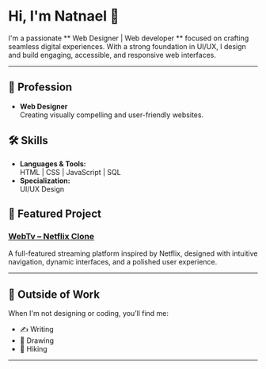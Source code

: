 # Hi, I'm Natnael 👋

I'm a passionate ** Web Designer | Web developer ** focused on crafting seamless digital experiences. With a strong foundation in UI/UX, I design and build engaging, accessible, and responsive web interfaces.

---

## 💼 Profession
- **Web Designer**  
  Creating visually compelling and user-friendly websites.

## 🛠️ Skills
- **Languages & Tools:**  
  HTML | CSS | JavaScript | SQL
- **Specialization:**  
  UI/UX Design

## 🚀 Featured Project
### [WebTv – Netflix Clone](#)
A full-featured streaming platform inspired by Netflix, designed with intuitive navigation, dynamic interfaces, and a polished user experience.

---

## 🌱 Outside of Work
When I'm not designing or coding, you’ll find me:
- ✍️ Writing
- 🎨 Drawing
- 🥾 Hiking

---

<!-- Social links (add actual URLs if desired)
[LinkedIn]([#](https://www.linkedin.com/in/natnael-asrat-58798025a/)) | [Portfolio]([#](https://drive.google.com/drive/folders/1CHX1dmVXfgGn37GIuzd9kcmfEdLVAUIP?usp=sharing)) 
-->

<!--
**Natnael-rgb/Natnael-rgb** is a ✨ special ✨ repository because its `README.md` (this file) appears on your GitHub profile.
-->
